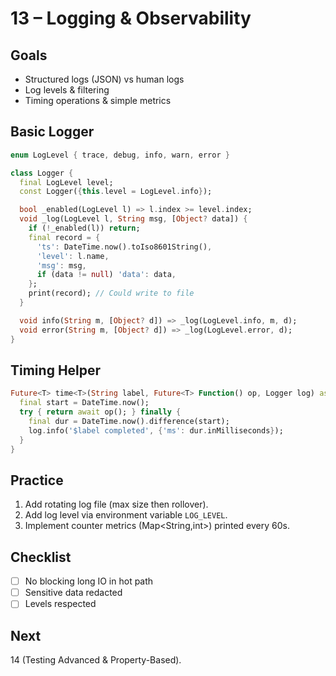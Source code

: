# 13 – Logging & Observability

## Goals
* Structured logs (JSON) vs human logs
* Log levels & filtering
* Timing operations & simple metrics

## Basic Logger
```dart
enum LogLevel { trace, debug, info, warn, error }

class Logger {
  final LogLevel level;
  const Logger({this.level = LogLevel.info});

  bool _enabled(LogLevel l) => l.index >= level.index;
  void _log(LogLevel l, String msg, [Object? data]) {
    if (!_enabled(l)) return;
    final record = {
      'ts': DateTime.now().toIso8601String(),
      'level': l.name,
      'msg': msg,
      if (data != null) 'data': data,
    };
    print(record); // Could write to file
  }

  void info(String m, [Object? d]) => _log(LogLevel.info, m, d);
  void error(String m, [Object? d]) => _log(LogLevel.error, d);
}
```

## Timing Helper
```dart
Future<T> time<T>(String label, Future<T> Function() op, Logger log) async {
  final start = DateTime.now();
  try { return await op(); } finally {
    final dur = DateTime.now().difference(start);
    log.info('$label completed', {'ms': dur.inMilliseconds});
  }
}
```

## Practice
1. Add rotating log file (max size then rollover).
2. Add log level via environment variable `LOG_LEVEL`.
3. Implement counter metrics (Map<String,int>) printed every 60s.

## Checklist
* [ ] No blocking long IO in hot path
* [ ] Sensitive data redacted
* [ ] Levels respected

## Next
14 (Testing Advanced & Property-Based).
